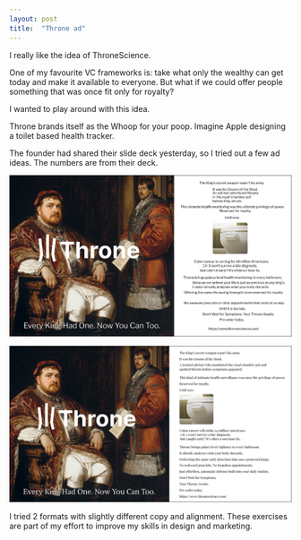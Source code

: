 ```yaml
---
layout: post
title:  "Throne ad"
---
```


I really like the idea of ThroneScience.

One of my favourite VC frameworks is: take what only the wealthy can get today and make it available to everyone.
But what if we could offer people something that was once fit only for royalty?

I wanted to play around with this idea.

Throne brands itself as the Whoop for your poop. Imagine Apple designing a toilet based health tracker.

The founder had shared their slide deck yesterday, so I tried out a few ad ideas.
The numbers are from their deck.

![Throne ad 1](/assets/img/thronead1.png)

![Throne ad 2](/assets/img/thronead2.png)

I tried 2 formats with slightly different copy and alignment. These exercises are part of my effort to improve my skills in design and marketing.
